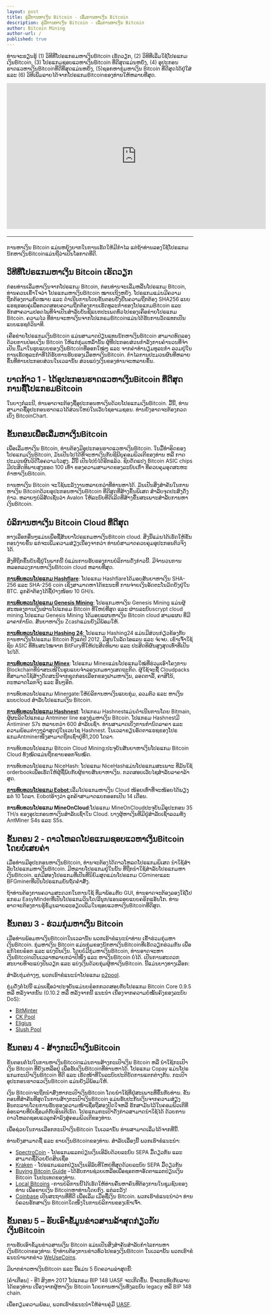 ```yaml
---
layout: post
title: ຄູ່ມືການຫາເງິນ Bitcoin - ເລີ່ມການຫາເງິນ Bitcoin 
description: ຄູ່ມືການຫາເງິນ Bitcoin - ເລີ່ມການຫາເງິນ Bitcoin 
author: Bitcoin Mining
author-url: /
published: true
---
```


ທ່ານຈະຮຽນຮູ້ (1) ວິທີທີ່ໂປຣແກຣມຫາເງິນBitcoin ເຮັດວຽກ, (2) ວິທີທີ່ເລີ່ມໃຊ້ໂປຣແກມເງິນBitcoin, (3) ໂປຣແກມຊອບແວຫາເງິນBitcoin ທີ່ດີສຸດແມ່ນຫຍັງ, (4) ອຸປະກອນຮາດແວຫາເງິນBitcoinທີ່ດີທີ່ສຸດແມ່ນຫຍັງ, (5)ຊອກຫາກຸ່ມຫາເງິນ Bitcoin ທີ່ດີສຸດໄດ້ຢູ່ໃສ່ ແລະ (6) ວິທີເພີ່ມລາຍໄດ້ຈາກໂປຣແກມBitcoinຂອງທ່ານໃຫ້ຫລາຍທີ່ສຸດ.
<center><iframe width="700" height="394" src="https://www.youtube.com/embed/GmOzih6I1zs" frameborder="0" allowfullscreen></iframe>
<hr style="width: 100%; margin: 20px 0; color: #eee;" /></center>
ການຫາເງິນ Bitcoin ແມ່ນຫຍຸ້ງຍາກໃນການເຮັດໃຫ້ມີກໍາໄລ ແຕ່ຖ້າທ່ານລອງໃຊ້ໂປຣແກມນັກຫາເງິນBitcoinແມ່ນຖືວ່າເປັນໂອກາດທີ່ດີ. 

<h2>ວິທີທີ່ໂປຣແກມຫາເງິນ Bitcoin ເຮັດວຽກ</h2>

ກ່ອນທ່ານເລີ່ມຫາເງິນຈາກໂປຣແກມ Bitcoin, ກ່ອນທ່ານຈະເລີ່ມຫລີ້ນໂປຣແກມ Bitcoin, ທ່ານຄວນເຂົ້າໃຈວ່າ ໂປຣແກມຫາເງິນBitcoin ໝາຍເຖິງຫຍັງ. ໂປຣແກມແມ່ນມີຄວາມຖືກຕ້ອງຕາມກົດໝາຍ ແລະ ດໍາເນີນການໂດຍຂັ້ນຕອນຢັ້ງຢືນຄວາມຖືກຕ້ອງ SHA256 ແບບແຮຊຮອບຄູ່ເພື່ອກວດສອບຄວາມຖືກຕ້ອງການເຮັດທຸລະກໍາຂອງໂປຣແກມBitcoin ແລະ ຮັກສາຄວາມປອດໄພທີ່ຈໍາເປັນສໍາລັບບັນຊີແຍກປະເພດທົ່ວໄປຂອງເຄືອຂ່າຍໂປຣແກມ Bitcoin. ຄວາມໄວ ທີ່ທ່ານຈະຫາເງິນຈາກໂປແກຣມBitcoinແມ່ນໄດ້ຮັບການວັດແທກເປັນແບບແຮຊຕໍ່ວິນາທີ.

ເຄືອຂ່າຍໂປຣແກມເງິນBitcoin ແມ່ນສາມາດປ່ຽນແທນນັກຫາເງິນBitcoin ສາມາດທົດລອງ ດ້ວຍການປ່ອຍເງິນ Bitcoin ໃຫ້ແກ່ກຸ່ມເຫລົ່ານັ້ນ ຜູ້ທີ່ປະກອບສ່ວນກໍາລັງການຄໍານວນທີ່ຈໍາເປັນ.ນີ້ມາໃນຮູບແບບຂອງເງິນBitcoinທີ່ອອກໃໝ່ໆ ແລະ ຈາກຄ່າທໍານຽມທຸລະກໍາ ລວມຢູ່ໃນການເຮັດທຸລະກໍາທີ່ໄດ້ຮັບການຮັບຮອງເມື່ອຫາເງິນBitcoin. ກໍາໄລການປະມວນຜົນທີ່ຫລາຍຂຶ້ນທີ່ທ່ານປະກອບສ່ວນໃນເວລານັ້ນ ສ່ວນແບ່ງເງິນຂອງທ່ານຈະຫລາຍຂຶ້ນ. 

<h2>ບາດກ້າວ 1 - ໄດ້ອຸປະກອນຮາດແວຫາເງິນBitcoin ທີ່ດີສຸດການຊື້ໂປແກຣມBitcoin</h2> 

ໃນບາງກໍລະນີ, ທ່ານອາດຈະຕ້ອງຊື້ອຸປະກອນຫາເງິນດ້ວຍໂປຣແກມເງິນBitcoin. ມື້ນີ້, ທ່ານສາມາດຊື້ອຸປະກອນຮາດແວໄດ້ສ່ວນໃຫຍ່ໃນເວັບໄຊອາເມຊອນ. ທ່ານຍັງອາດຈະຕ້ອງກວດເບິ່ງ BitcoinChart. 

<h2>ຂັ້ນຕອນເພື່ອເລີ່ມຫາເງິນBitcoin</h2>

ເພື່ອເລີ່ມຫາເງິນ Bitcoin, ທ່ານຕ້ອງມີອຸປະກອນຮາດແວຫາເງິນBitcoin. ໃນມື້ທໍາອິດຂອງໂປຣແກມເງິນBitcoin, ມັນເປັນໄປໄດ້ທີ່ຈະຫາເງິນກັບຊີພີຍູຄອມພິວເຕີຂອງທ່ານ ຫລື ກາດປະມວນຜົນວິດີໂອຄວາມໄວສູງ. ມື້ນີ້ ເປັນໄປບໍ່ໄດ້ອີກແລ້ວ. ຊິບດັດແປງ Bitcoin ASIC chips ມີປະສິດທິພາບສູງຮອດ 100 ເທົ່າ ຂອງຄວາມສາມາດຂອງລະບົບເກົ່າ ທີ່ຄວບຄຸມອຸດສະຫະກໍາຫາເງິນBitcoin.

ການຫາເງິນ Bitcoin ຈະໃຊ້ພະລັງງານຫລາຍກວ່າທີ່ທ່ານຫາໄດ້. ມັນເປັນສິ່ງສໍາຄັນໃນການຫາເງິນ Bitcoinດ້ວຍອຸປະກອນຫາເງິນBitcoin ທີ່ດີສຸດທີ່ສ້າງຂຶ້ນພິເສດ ສໍາລັບຈຸດປະສົງດັ່ງກ່າວ. ຫລາຍໆບໍລິສັດເຊັ່ນວ່າ Avalon ໃຫ້ລະບົບທີ່ດີເລີດທີ່ສ້າງຂຶ້ນສະເພາະສໍາລັບການຫາເງິນBitcoin. 

<h2>ບໍລິການຫາເງິນ Bitcoin Cloud ທີ່ດີສຸດ </h2>

ທາງເລືອກອື່ນໆແມ່ນເພື່ອຊື້ສັນຍາໂປຣແກມຫາເງິນBitcoin cloud. ສິ່ງນີ້ແມ່ນໄດ້ເຮັດໃຫ້ຂັ້ນຕອນງ່າຍຂຶ້ນ ແຕ່ຈະເພີ່ມຄວາມສ່ຽງເນື່ອງຈາກວ່າ ທ່ານບໍ່ສາມາດຄວບຄຸມອຸປະກອນຕົວຈິງໄດ້. 

ສິ່ງທີ່ຖືກຂຶ້ນບັນຊື່ຢູ່ໃນພາກນີ້ ບໍ່ແມ່ນການຮັບຮອງການບໍລິການດັ່ງກ່າວນີ້. ມີຈໍານວນການຫລອກລວງການຫາເງິນBitcoin cloud ຫລາຍທີ່ສຸດ.

<strong><a href="http://geni.us/hashflare">ການທົບທວນໂປຣແກມ Hashflare</a></strong>: ໂປຣແກມ Hashflareໄດ້ມອບສັນຍາຫາເງິນ SHA-256 ແລະ SHA-256 coin ເຊິ່ງສາມາດຫາໄດ້ຂະນະທີ່ ການຈ່າຍເງິນອັດຕະໂນມັດຍັງຢູ່ໃນ BTC. ລູກຄ້າຕ້ອງໄດ້ຊື້ຢ່າງໜ້ອຍ 10 GH/s. 

<strong><a href="http://geni.us/advendorgm">ການທົບທວນໂປຣແກມ Genesis Mining</a></strong>: ໂປຣແກມຫາເງິນ Genesis Mining ແມ່ນຜູ້ສະໜອງການເງິນຜ່ານໂປແກຣມ Bitcoin ທີ່ໃຫຍ່ທີ່ສຸດ ແລະ ຜ່ານລະບົບscrypt cloud mining.ໂປຣແກມ Genesis Mining ໄດ້ມອບແຜນຫາເງິນ Bitcoin cloud ສາມແຜນ ທີ່ມີລາຄາກໍານົດ. ສັນຍາຫາເງິນ Zcashແມ່ນຍັງມີພ້ອມໃຫ້. 

<strong><a href="http://geni.us/minex">ການທົບທວນໂປຣແກມ Hashing 24</a></strong>: ໂປຣແກມ Hashing24 ແມ່ນມີສ່ວນກ່ຽວຂ້ອງກັບການຫາເງິນໂປຣແກມ Bitcoin ຕັ້ງແຕ່ປີ 2012. ມີສູນໃນລັດໄອແລນ ແລະ ຈໍເຈຍ. ເຂົາເຈົ້າໃຊ້ຊິບ ASIC ທີ່ທັນສະໄໝຈາກ BitFuryທີ່ໃຫ້ປະສິດທິພາບ ແລະ ປະສິດທິຜົນສູງສຸດເທົ່າທີ່ເປັນໄປໄດ້.

<strong><a href="http://geni.us/minex">ການທົບທວນໂປຣແກມ Minex</a></strong>: ໂປຣແກມ Minexແມ່ນໂປຣແກມໃໝ່ທີ່ຮ່ວມເອົາໂຄງການ Blockchainທີ່ນໍາສະເໜີໃນຮູບແບບຈໍາລອງເກມທາງເສດຖະກິດ. ຜູ້ໃຊ້ຈະຊື້ Cloudpacks ທີ່ສາມາດໃຊ້ສ້າງດັດສະນີຈາກຊຸດກ່ອນເລືອກຂອງຟາມຫາເງິນ, ລອດຕາລີ້, ຄາສິໂນ້, ຕະຫລາດໂລກຈິງ ແລະ ອື່ນໆອີກ.

ການທົບທວນໂປຣແກມ Minergate:ໃຫ້ບໍລິການຫາເງິນແບບກຸ່ມ, ລວມຕົວ ແລະ ຫາເງິນແບບcloud ສໍາລັບໂປຣແກມເງິນ Bitcoin.

<strong><a href="http://geni.us/advendorgm">ການທົບທວນໂປຣແກມ Hashnest</a></strong>: ໂປແກຣມ Hashnestແມ່ນດໍາເນີນການໂດຍ Bitmain, ຜູ້ຜະລິດໂປແກຣມ Antminer line ຂອງກຸ່ມຫາເງິນ Bitcoin. ໂປແກຣມ Hashnestມີ Antiminer S7s ຫລາຍກວ່າ 600 ສໍາລັບເຊົ່າ. ທ່ານສາມາດເບິ່ງການກໍານົດລາຄາ ແລະ ຄວາມພ້ອມຕ່າງໆລ່າສຸດຢູ່ໃນເວບໄຊ Hashnest. ໃນເວລາຂຽນອັດຕາແຮຊຂອງໂປຣແກມAntminerໜຶ່ງສາມາດຖືກເຊົ່າຢູ່ທີ່1,200 ໂດລາ.

ການທົບທວນໂປຣແກມ Bitcoin Cloud Mining:ປະຈຸບັນສັນຍາຫາເງິນໂປຣແກມ Bitcoin Cloud ທັງໝົດແມ່ນຖືກຂາຍອອກຈົນໝົດ.

ການທົບທວນໂປຣແກມ NiceHash: ໂປຣແກມ NiceHashແມ່ນໂປຣແກມສະເພາະ ທີ່ມັນໃຊ້ orderbookເພື່ອເຮັດໃຫ້ຜູ້ຊື້ພົບກັບຜູ້ຂາຍສັນຍາຫາເງິນ. ກວດສອບເວັບໄຊສໍາລັບລາຄາລ້າສຸດ.

<strong><a href="http://geni.us/hashflare">ການທົບທວນໂປຣແກມ Eobot</strong>:</a>ເລີ່ມໂປຣແກມຫາເງິນ Cloud ໜ້ອຍເທົ່າທີ່ຈະໜ້ອຍໄດ້ພຽງແຕ່ 10 ໂດລາ. Eobotອ້າງວ່າ ລູກຄ້າສາມາດແຍກອອກເປັນ 14 ເດືອນ.

<strong>ການທົບທວນໂປຣແກມ MineOnCloud</strong>:ໂປຣແກມ MineOnCloudປະຈຸບັນມີອຸປະກອນ 35 TH/s ຂອງອຸປະກອນຫາເງິນສໍາລັບເຊົ່າໃນ Cloud. ບາງຜູ້ຫາເງິນທີ່ມີຢູ່ສໍາລັບເຊົ່າລວມທັງ AntMiner S4s ແລະ S5s. 

<h2>ຂັ້ນຕອນ 2 - ດາວໂຫລດໂປຣແກມຊອບແວຫາເງິນBitcoin ໂດຍບໍ່ເສຍຄ່າ</h2>

ເມື່ອທ່ານມີອຸປະກອນຫາເງິນBitcoin, ທ່ານຈະຕ້ອງໄດ້ດາວໂຫລດໂປຣແກມພິເສດ ນໍາໃຊ້ສໍາລັບໂປຣແກມຫາເງິນBitcoin. ມີຫລາຍໂປຣແກມຢູ່ໃນນັ້ນ ທີ່ຖືກນໍາໃຊ້ສໍາລັບໂປຣແກມຫາເງິນBitcoin. ແຕ່ມີສອງໂປຣແກມທີ່ເປັນທີ່ນິຍົມສຸດແມ່ນໂປຣແກມ CGminerແລະ BFGminerທີ່ເປັນໂປຣແກມບັນຖັດຄໍາສັ່ງ. 

ຖ້າທ່ານຕ້ອງການຄວາມສະດວກໃນການໃຊ້ ທີ່ມາພ້ອມກັບ GUI, ທ່ານອາດຈະຕ້ອງລອງໃຊ້ໂປແກຣມ EasyMinderທີ່ເປັນໂປຣແກມວິນໂດ/ລີນຸກ/ແອນລອຍແບບຄຣິກແອັນໂກ. 
ທ່ານອາດຈະຕ້ອງການຮູ້ຂໍ້ມູນລາຍລະອຽດເພີ່ມໃນຊອບແວຫາເງິນBitcoinທີ່ດີສຸດ. 
 
<h2>ຂັ້ນຕອນ 3 - ຮ່ວມກຸ່ມຫາເງິນ Bitcoin </h2>

ເມື່ອທ່ານພ້ອມຫາເງິນBitcoinໃນເວລານັ້ນ ພວກເຮົາຂໍແນະນໍາທ່ານ ເຂົ້າຮ່ວມກຸ່ມຫາເງິນBitcoin. ກຸ່ມຫາເງິນ Bitcoin ແມ່ນກຸ່ມຂອງນັກຫາເງິນBitcoinທີ່ເຮັດວຽກຮ່ວມກັນ ເພື່ອແກ້ໄຂບຣ໋ອກ ແລະ ແບ່ງປັນເງິນ. ໂດຍບໍ່ມີກຸ່ມຫາເງິນBitcoin, ທ່ານອາດຈະຫາເງິນBitcoinເປັນເວລາຫລາຍກວ່າປີໜຶ່ງ ແລະ ຫາເງິນBitcoin ບໍ່ໄດ້. ເປັນການສະດວກສະບາຍທີ່ຈະແບ່ງປັນວຽກ ແລະ ແບ່ງເງິນດ້ວຍກຸ່ມຜູ້ຫາເງິນBitcoin. ນີ້ແມ່ນບາງທາງເລືອກ:

ສໍາລັບກຸ່ມຕ່າງໆ, ພວກເຮົາຂໍແນະນໍາໂປຣແກມ <a href="http://p2pool.in/">p2pool</a>.

ກຸ່ມດັ່ງຕໍ່ໄປນີ້ ແມ່ນເຊື່ອວ່າປະຈຸບັນແມ່ນບຣ໋ອກກວດສອບກັບໂປຣແກມ Bitcoin Core 0.9.5 ຫລື ຫລັງຈາກນັ້ນ (0.10.2 ຫລື ຫລັງຈາກນີ້ ແນະນໍາ ເນື່ອງຈາກຄວາມບໍ່ໝັ້ນຄົງຂອງລະບົບ DoS):
<ul>
<li><a href="https://bitminter.com/">BitMinter</a></li>
<li><a href="http://www.kano.is/">CK Pool</a></li>
<li><a href="http://eligius.st/~gateway/">Eligius</a></li>
<li><a href="https://en.bitcoin.it/wiki/Bitcoin_Pooled_Mining">Slush Pool</a></li>
 </ul>
<h2>ຂັ້ນຕອນ 4 - ສ້າງກະເປົາເງິນBitcoin </h2>

ຂັ້ນຕອນຕໍ່ໄປໃນການຫາເງິນBitcoinແມ່ນການສ້າງກະເປົາເງິນ Bitcoin ຫລື ນໍາໃຊ້ກະເປົາເງິນ Bitcoin ທີ່ຍັງເຫລືອຢູ່ ເພື່ອຮັບເງິນBitcoinທີ່ທ່ານຫາໄດ້. ໂປຣແກມ Copay ແມ່ນໂປຣແກມກະເປົາເງິນBitcoin ທີ່ດີ ແລະ ເຮັດໜ້າທີ່ໃນລະບົບປະຕິບັດການແຕກຕ່າງກັນ. ກະເປົາອຸປະກອນຮາດແວເງິນBitcoin ແມ່ນຍັງມີພ້ອມໃຫ້. 

ເງິນ Bitcoinຈະຖືກນໍາສົ່ງຫາກະເປົາເງິນBitcoin ໂດຍນໍາໃຊ້ທີ່ຢູ່ສະເພາະທີ່ຂຶ້ນກັບທ່ານ. ຂັ້ນຕອນທີ່ສໍາຄັນທີ່ສຸດໃນການສ້າງກະເປົາເງິນBitcoin ແມ່ນຮັບປະກັນເງິນຈາກຄວາມສ່ຽງອັນຕະລາຍໂດຍການຮັບຮອງຄວາມໜ້າເຊື່ອຖືສອງປັດໃຈຫລື ຮັກສາມັນໄວ້ໃນຄອມພິວເຕີທີ່ອ໋ອບລາຍທີ່ບໍ່ເຊື່ອມຕໍ່ກັບອິນເຕີເນັດ. ໂປຣແກມກະເປົາດັ່ງກ່າວສາມາດນໍາໃຊ້ໄດ້ ດ້ວຍການດາວໂຫລດຊອບແວລູກຄ້າລົງສູ່ຄອມພິວເຕີຂອງທ່ານ. 

ເພື່ອຊ່ວຍໃນການເລືອກກະເປົາເງິນBitcoin ໃນເວລານັ້ນ ທ່ານສາມາດເລີ່ມໄດ້ຈາກທີ່ນີ້.

ທ່ານຍັງສາມາດຊື້ ແລະ ຂາຍເງິນBitcoinຂອງທ່ານ. ສໍາລັບເລື່ອງນີ້ ພວກເຮົາຂໍແນະນໍາ:
<ul>
<li><a href="http://geni.us/spectrocoin">SpectroCoin</a> - ໂປຣແກມແລກປ່ຽນເງິນເອີລົບດ້ວຍລະບົບ SEPA ມື້ດຽວກັນ ແລະ ສາມາດຊື້ດ້ວຍບັດສິນເຊື່ອ</li>
<li><a href="https://www.kraken.com/">Kraken</a> - ໂປຣແກມແລກປ່ຽນເງິນເອີລົບທີ່ໃຫຍ່ທີ່ສຸດດ້ວຍລະບົບ SEPA ມື້ດຽວກັນ </li>
<li><a href="https://www.weusecoins.com/en/how-buy-bitcoins-online-best-bitcoin-exchange-rate-bitcoin-price/">Buying Bitcoin Guide</a> –ໄດ້ຮັບການຊ່ວຍເຫລືອເພື່ອຊອກຫາອັດຕາແລກປ່ຽນເງິນ Bitcoin ໃນປະເທດຂອງທ່ານ.</li>
<li><a href="http://geni.us/localbitcoins">Local Bitcoins</a> –ການບໍລິການນີ້ໄດ້ເຮັດໃຫ້ທ່ານຄົ້ນຫາຄົນທີ່ຕ້ອງການໃນຊຸມຊົນຂອງທ່ານ ເພື່ອຂາຍເງິນ Bitcoinຫາທ່ານໂດຍກົງ. ແຕ່ລະວັງ!</li>
<li><a href="http://geni.us/coinbase">Coinbase</a> ເປັນສະຖານທີ່ທີ່ດີ ເພື່ອເລີ່ມ ເມື່ອຊື້ເງິນ Bitcoin. ພວກເຮົາຂໍແນະນໍາວ່າ ທ່ານບໍ່ຄວນຮັກສາເງິນ Bitcoinໃດໜຶ່ງໃນການບໍລິການຂອງເຂົາເຈົ້າ. </li>
</ul>
<h2>ຂັ້ນຕອນ 5 – ຮັບເອົາຂໍ້ມູນຂ່າວສານລ້າສຸດກ່ຽວກັບເງິນBitcoin</h2>

ການຮັບເອົາຂໍ້ມູນຂ່າວສານເງິນ Bitcoin ແມ່ນເປັນສິ່ງສໍາຄັນສໍາລັບກໍາໄລການຫາເງິນBitcoinຂອງທ່ານ. ຖ້າທ່ານຕ້ອງການຂ່າວທົ່ວໄປຂອງເງິນBitcoin ໃນເວລານັ້ນ ພວກເຮົາຂໍແນະນໍາພາກຂ່າວ <a href="https://www.weusecoins.com/news/">WeUseCoins</a>. 

ມີພາກຂ່າວຫາເງິນBitcoin ແລະ ນີ້ແມ່ນ 5 ບົດຄວາມລ່າສຸດນີ້:

[ຄໍາເຕືອນ] - ທີ1 ສິງຫາ 2017 ໂປແກຣມ BIP 148 UASF ຈະເກີດຂຶ້ນ. ນີ້ຈະກະທົບກັບລາຍໄດ້ຂອງທ່ານ ເນື່ອງຈາກຜູ້ຫາເງິນ Bitcoin ໂດຍການຫາເງິນທັງລະບົບ legacy ຫລື BIP 148 chain.

ເພື່ອກຽມຄວາມພ້ອມ, ພວກເຮົາຂໍແນະນໍາໃຫ້ອ່ານຄູ່ມື <a href="https://www.weusecoins.com/uasf-guide/">UASF</a>.

